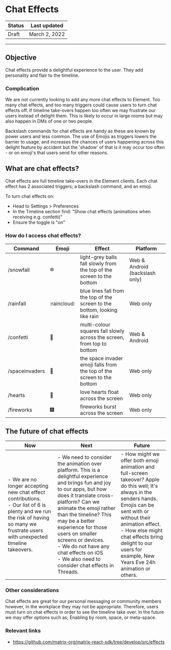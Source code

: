 # Chat Effects 

| Status | Last updated |
|--|--|
| Draft | March 2, 2022 |

<hr />

## Objective

Chat effects provide a delightful experience to the user. They add personality and flair to the timeline.

### Complication

We are not currently looking to add any more chat effects to Element. 
Too many chat effects, and too many triggers could cause users to turn chat effects off. If timeline take-overs happen too often we may frustrate our users instead of delight them. This is likely to occur in large rooms but may also happen in DMs of one or two people.

Backslash commands for chat effects are handy as these are known by power users and less common. The use of Emojis as triggers lowers the barrier to usage, and increases the chances of users happening across this delight feature by accident but the 'shadow' of that is it may occur too often - or on emoji's that users send for other reasons. 

## What are chat effects?

Chat effects are full timeline take-overs in the Element clients. Each chat effect has 2 associated triggers; a backslash command, and an emoji.

To turn chat effects on:
- Head to Settings > Preferences
- In the Timeline section find: "Show chat effects (animations when receiving e.g. confetti)"
- Ensure the toggle is "on"


### How do I access chat effects?

| Command | Emoji | Effect | Platform
|---|---|---|---|
| /snowfall | :snowflake: | light-grey balls fall slowly from the top of the screen to the bottom | Web & Android (backslash only)
| /rainfall | :raincloud: | blue lines fall from the top of the screen to the bottom, looking like rain | Web only
| /confetti | :tada: | multi-colour squares fall slowly across the screen, from top to bottom | Web & Android
| /spaceinvaders | :space_invader: | the space invader emoji falls from the top of the screen to the bottom | Web only 
| /hearts | :gift_heart: | love hearts float across the screen | Web only 
| /fireworks | :fireworks: | fireworks burst across the screen | Web only 

## The future of chat effects

| Now | Next | Future |
|--|--|--|
| - We are no longer accepting new chat effect contributions. <br /> - Our list of 6 is plenty and we run the risk of having so many we frustrate users with unexpected timeline takeovers. | - We need to consider the animation over platform. This is a delightful experience and brings fun and joy to our apps, but how does it translate cross-platform? Can we animate the emoji rather than the timeline? This may be a better experience for those users on smaller screens or devices. <br /> - We do not have any chat effects on iOS <br /> - We also need to consider chat effects in Threads. | - How might we offer both emoji animation and full-screen takeover? Apple do this well; It's always in the senders hands. Emojis can be sent with or without their animation effect. <br /> - How else might chat effects bring delight to our users for example, New Years Eve 24h animation or others. |

### Other considerations
Chat effects are great for our personal messaging or community members however, in the workplace they may not be appropriate. Therefore, users must turn on chat effects in order to see the timeline take over. In the future we may offer options such as; Enabling by room, space, or meta-space.

### Relevant links 
- https://github.com/matrix-org/matrix-react-sdk/tree/develop/src/effects
